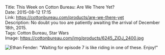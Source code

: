 Title: This Week on Cotton Bureau: Are We There Yet?  
Date: 2015-08-12 17:15  
Link: https://cottonbureau.com/products/are-we-there-yet  
Description: No doubt you too are patiently awaiting the arrival of December 18th, 2015.  
Tags: Cotton Bureau, Star Wars  
Image: https://cottonbureau.com/img/products/6245_ZiDJ_2400.jpg  

![Ethan Fender: "Waiting for episode 7 is like riding in one of these. Enjoy!"][1]

[1]: https://d.pr/i/mXBf+ "'Are We There Yet?' on Cotton Bureau"